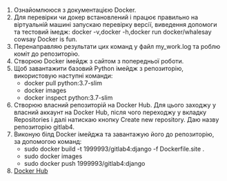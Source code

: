 1. Ознайомлююся з документацією Docker.
2. Для перевірки чи докер встановлений і працює правильно на віртуальній машині запускаю перевірку версії, виведення допомоги та тестовий імедж: docker -v,docker -h,docker run docker/whalesay cowsay Docker is fun.
3. Перенаправляю результати цих команд у файл my_work.log та роблю коміт до репозиторію.
4. Створюю Docker імейдж з сайтом з попередньої роботи.
5. Щоб завантажити базовий Python імейдж з репозиторію, використовую наступні команди:
   -  docker pull python:3.7-slim
   -  docker images
   -  docker inspect python:3.7-slim 
6. Створюю власний репозиторій на Docker Hub. Для цього заходжу у власний аккаунт на Docker Hub, після чого переходжу у вкладку Repositories і далі натискаю кнопку Create new repository. Даю назву репозиторію gitlab4. 
7.   Виконую білд Docker імейджа та завантажую його до репозиторію, за допомогою команд:
       -   sudo docker build -t 1999993/gitlab4:django -f Dockerfile.site .
       -    sudo docker images
       -   sudo docker push 1999993/gitlab4:django
8. [Docker Hub](https://hub.docker.com/repository/registry-1.docker.io/1999993/gitlab4/tags?page=1)       

   